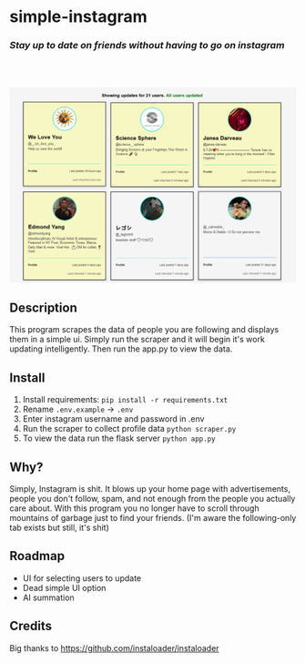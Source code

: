 # simple-instagram

### <i>Stay up to date on friends without having to go on instagram</i>
<br>

<br>

![](layout.png)


## Description

This program scrapes the data of people you are following and displays them in a simple ui. Simply run the scraper and it will begin it's work  updating intelligently. Then run the app.py to view the data.

## Install

1. Install requirements:
`pip install -r requirements.txt`
2. Rename `.env.example` -> `.env`
3. Enter instagram username and password in .env
4. Run the scraper to collect profile data
`python scraper.py`
5. To view the data run the flask server
`python app.py`

## Why?

Simply, Instagram is shit. It blows up your home page with advertisements, people you don't follow, spam, and not enough from the people you actually care about. With this program you no longer have to scroll through mountains of garbage just to find your friends. (I'm aware the following-only tab exists but still, it's shit)


## Roadmap
- UI for selecting users to update
- Dead simple UI option
- AI summation

## Credits
Big thanks to https://github.com/instaloader/instaloader

